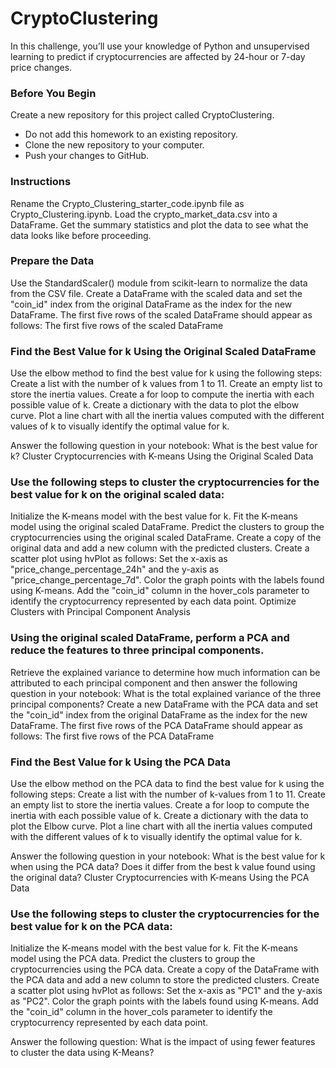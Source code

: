 # CryptoClustering

In this challenge, you’ll use your knowledge of Python and unsupervised learning to predict if cryptocurrencies are affected by 24-hour or 7-day price changes.

### Before You Begin

Create a new repository for this project called CryptoClustering. 
- Do not add this homework to an existing repository.
- Clone the new repository to your computer.
- Push your changes to GitHub.

### Instructions

Rename the Crypto_Clustering_starter_code.ipynb file as Crypto_Clustering.ipynb.
Load the crypto_market_data.csv into a DataFrame.
Get the summary statistics and plot the data to see what the data looks like before proceeding.

### Prepare the Data

Use the StandardScaler() module from scikit-learn to normalize the data from the CSV file.
Create a DataFrame with the scaled data and set the "coin_id" index from the original DataFrame as the index for the new DataFrame.
The first five rows of the scaled DataFrame should appear as follows:
The first five rows of the scaled DataFrame

### Find the Best Value for k Using the Original Scaled DataFrame

Use the elbow method to find the best value for k using the following steps:
Create a list with the number of k values from 1 to 11.
Create an empty list to store the inertia values.
Create a for loop to compute the inertia with each possible value of k.
Create a dictionary with the data to plot the elbow curve.
Plot a line chart with all the inertia values computed with the different values of k to visually identify the optimal value for k.

Answer the following question in your notebook: What is the best value for k?
Cluster Cryptocurrencies with K-means Using the Original Scaled Data

### Use the following steps to cluster the cryptocurrencies for the best value for k on the original scaled data:
Initialize the K-means model with the best value for k.
Fit the K-means model using the original scaled DataFrame.
Predict the clusters to group the cryptocurrencies using the original scaled DataFrame.
Create a copy of the original data and add a new column with the predicted clusters.
Create a scatter plot using hvPlot as follows:
Set the x-axis as "price_change_percentage_24h" and the y-axis as "price_change_percentage_7d".
Color the graph points with the labels found using K-means.
Add the "coin_id" column in the hover_cols parameter to identify the cryptocurrency represented by each data point.
Optimize Clusters with Principal Component Analysis

### Using the original scaled DataFrame, perform a PCA and reduce the features to three principal components.
Retrieve the explained variance to determine how much information can be attributed to each principal component and then answer the following question in your notebook:
What is the total explained variance of the three principal components?
Create a new DataFrame with the PCA data and set the "coin_id" index from the original DataFrame as the index for the new DataFrame.
The first five rows of the PCA DataFrame should appear as follows:
The first five rows of the PCA DataFrame

### Find the Best Value for k Using the PCA Data

Use the elbow method on the PCA data to find the best value for k using the following steps:
Create a list with the number of k-values from 1 to 11.
Create an empty list to store the inertia values.
Create a for loop to compute the inertia with each possible value of k.
Create a dictionary with the data to plot the Elbow curve.
Plot a line chart with all the inertia values computed with the different values of k to visually identify the optimal value for k.

Answer the following question in your notebook:
What is the best value for k when using the PCA data?
Does it differ from the best k value found using the original data?
Cluster Cryptocurrencies with K-means Using the PCA Data

### Use the following steps to cluster the cryptocurrencies for the best value for k on the PCA data:
Initialize the K-means model with the best value for k.
Fit the K-means model using the PCA data.
Predict the clusters to group the cryptocurrencies using the PCA data.
Create a copy of the DataFrame with the PCA data and add a new column to store the predicted clusters.
Create a scatter plot using hvPlot as follows:
Set the x-axis as "PC1" and the y-axis as "PC2".
Color the graph points with the labels found using K-means.
Add the "coin_id" column in the hover_cols parameter to identify the cryptocurrency represented by each data point.

Answer the following question:
What is the impact of using fewer features to cluster the data using K-Means?

